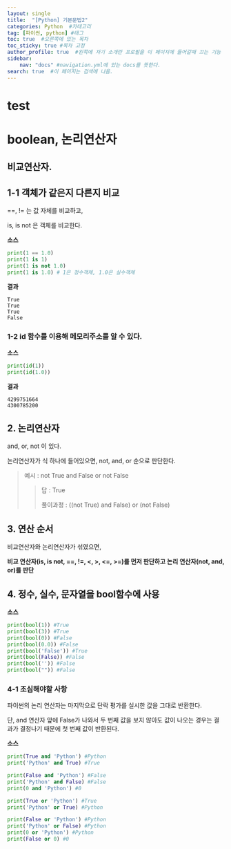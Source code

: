 ```yaml
---
layout: single
title:  "[Python] 기본문법2"
categories: Python  #카테고리
tag: [파이썬, python] #태그
toc: true  #오른쪽에 있는 목차
toc_sticky: true #목차 고정
author_profile: true  #왼쪽에 자기 소개란 프로필을 이 페이지에 들어갈때 끄는 기능
sidebar:
    nav: "docs" #navigation.yml에 있는 docs를 뜻한다.
search: true  #이 페이지는 검색에 나옴.
---
```


# test

# boolean, 논리연산자

## 비교연산자.

## 1-1 객체가 같은지 다른지 비교

==, != 는 값 자체를 비교하고,

is, is not 은 객체를 비교한다. 

**소스**

```python
print(1 == 1.0)
print(1 is 1)
print(1 is not 1.0)
print(1 is 1.0) # 1은 정수객체, 1.0은 실수객체
```
**결과**

```plaintext
True
True
True
False
```

### 1-2 id 함수를 이용해 메모리주소를 알 수 있다.

**소스**

```python
print(id(1))
print(id(1.0))
```
**결과**

```plaintext
4299751664
4300785200
```

## 2. 논리연산자

and, or, not 이 있다.

논리연산자가 식 하나에 들어있으면, not, and, or 순으로 판단한다. 

> 예시 : not True and False or not False
> > 답 : True 
> >
> > 풀이과정 : ((not True) and False) or (not False)


## 3. 연산 순서

비교연산자와 논리연산자가 섞였으면, 

**비교 연산자(is, is not, ==, !=, <, >, <=, >=)를 먼저 판단하고 논리 연산자(not, and, or)를 판단**


## 4. 정수, 실수, 문자열을 bool함수에 사용

**소스**

```python
print(bool(1)) #True
print(bool(3)) #True
print(bool(0)) #False
print(bool(0.0)) #False
print(bool('False')) #True
print(bool(False)) #False
print(bool('')) #False
print(bool("")) #False
```

### 4-1 조심해야할 사항

파이썬의 논리 연산자는 마지막으로 단락 평가를 실시한 값을 그대로 반환한다. 

단, and 연산자 앞에 False가 나와서 두 번째 값을 보지 않아도 값이 나오는 경우는 결과가 결정나기 때문에 첫 번째 값이 반환된다. 

**소스**

```python
print(True and 'Python') #Python
print('Python' and True) #True

print(False and 'Python') #False
print('Python' and False) #False
print(0 and 'Python') #0
```

```python
print(True or 'Python') #True
print('Python' or True) #Python

print(False or 'Python') #Python
print('Python' or False) #Python
print(0 or 'Python') #Python
print(False or 0) #0
```